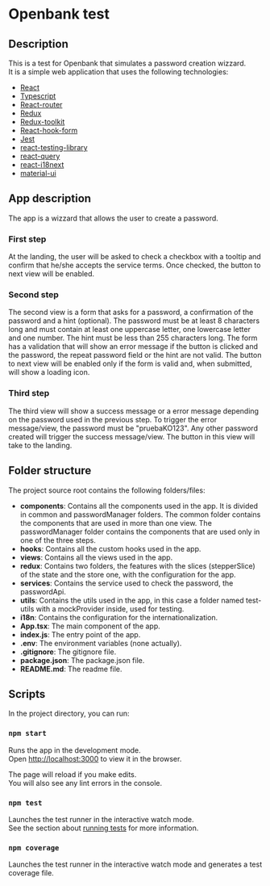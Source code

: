 # Openbank test

## Description

This is a test for Openbank that simulates a password creation wizzard. <br>
It is a simple web application that uses the following technologies:
- [React](https://reactjs.org/)
- [Typescript](https://www.typescriptlang.org/)
- [React-router](https://reactrouter.com/)
- [Redux](https://redux.js.org/)
- [Redux-toolkit](https://redux-toolkit.js.org/)
- [React-hook-form](https://react-hook-form.com/)
- [Jest](https://jestjs.io/)
- [react-testing-library](https://testing-library.com/docs/react-testing-library/intro/)
- [react-query](https://react-query.tanstack.com/)
- [react-i18next](https://react.i18next.com/)
- [material-ui](https://material-ui.com/)

## App description

The app is a wizzard that allows the user to create a password. <br>

### First step
At the landing, the user will be asked to check a checkbox with a tooltip and confirm that he/she accepts the service terms. Once checked, the button to next view will be enabled.<br>
### Second step
The second view is a form that asks for a password, a confirmation of the password and a hint (optional). The password must be at least 8 characters long and must contain at least one uppercase letter, one lowercase letter and one number. The hint must be less than 255 characters long. The form has a validation that will show an error message if the button is clicked and the password, the repeat password field or the hint are not valid. The button to next view will be enabled only if the form is valid and, when submitted, will show a loading icon.<br>

### Third step
The third view will show a success message or a error message depending on the password used in the previous step. To trigger the error message/view, the password must be "pruebaKO123". Any other password created will trigger the success message/view. The button in this view will take to the landing.<br>

## Folder structure

The project source root contains the following folders/files:
- **components**: Contains all the components used in the app. It is divided in common and passwordManager folders. The common folder contains the components that are used in more than one view. The passwordManager folder contains the components that are used only in one of the three steps.
- **hooks**: Contains all the custom hooks used in the app.
- **views**: Contains all the views used in the app.
- **redux**: Contains two folders, the features with the slices (stepperSlice) of the state and the store one, with the configuration for the app.
- **services**: Contains the service used to check the password, the passwordApi.
- **utils**: Contains the utils used in the app, in this case a folder named test-utils with a mockProvider inside, used for testing.
- **i18n**: Contains the configuration for the internationalization.
- **App.tsx**: The main component of the app.
- **index.js**: The entry point of the app.
- **.env**: The environment variables (none actually).
- **.gitignore**: The gitignore file.
- **package.json**: The package.json file.
- **README.md**: The readme file.

## Scripts

In the project directory, you can run:

### `npm start`

Runs the app in the development mode.<br>
Open [http://localhost:3000](http://localhost:3000) to view it in the browser.

The page will reload if you make edits.<br>
You will also see any lint errors in the console.

### `npm test`

Launches the test runner in the interactive watch mode.<br>
See the section about [running tests](https://facebook.github.io/create-react-app/docs/running-tests) for more information.

### `npm coverage`

Launches the test runner in the interactive watch mode and generates a test coverage file.<br>


